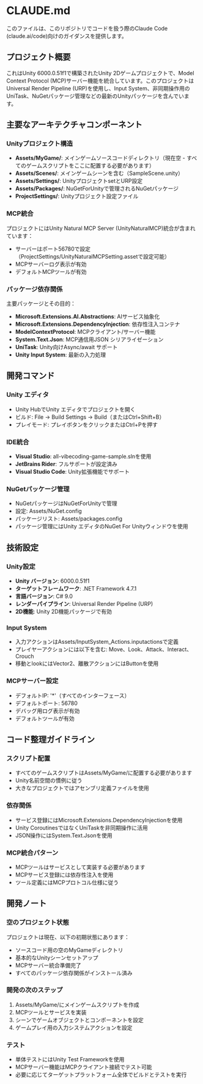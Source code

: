 # CLAUDE.md

このファイルは、このリポジトリでコードを扱う際のClaude Code (claude.ai/code)向けのガイダンスを提供します。

## プロジェクト概要

これはUnity 6000.0.51f1で構築されたUnity 2Dゲームプロジェクトで、Model Context Protocol (MCP)サーバー機能を統合しています。このプロジェクトはUniversal Render Pipeline (URP)を使用し、Input System、非同期操作用のUniTask、NuGetパッケージ管理などの最新のUnityパッケージを含んでいます。

## 主要なアーキテクチャコンポーネント

### Unityプロジェクト構造
- **Assets/MyGame/**: メインゲームソースコードディレクトリ（現在空 - すべてのゲームスクリプトをここに配置する必要があります）
- **Assets/Scenes/**: メインゲームシーンを含む（SampleScene.unity）
- **Assets/Settings/**: UnityプロジェクトsetとURP設定
- **Assets/Packages/**: NuGetForUnityで管理されるNuGetパッケージ
- **ProjectSettings/**: Unityプロジェクト設定ファイル

### MCP統合
プロジェクトにはUnity Natural MCP Server (UnityNaturalMCP)統合が含まれています：
- サーバーはポート56780で設定（ProjectSettings/UnityNaturalMCPSetting.assetで設定可能）
- MCPサーバーログ表示が有効
- デフォルトMCPツールが有効

### パッケージ依存関係
主要パッケージとその目的：
- **Microsoft.Extensions.AI.Abstractions**: AIサービス抽象化
- **Microsoft.Extensions.DependencyInjection**: 依存性注入コンテナ
- **ModelContextProtocol**: MCPクライアント/サーバー機能
- **System.Text.Json**: MCP通信用JSON シリアライゼーション
- **UniTask**: Unity向けAsync/await サポート
- **Unity Input System**: 最新の入力処理

## 開発コマンド

### Unity エディタ
- Unity HubでUnity エディタでプロジェクトを開く
- ビルド: File → Build Settings → Build（またはCtrl+Shift+B）
- プレイモード: プレイボタンをクリックまたはCtrl+Pを押す

### IDE統合
- **Visual Studio**: all-vibecoding-game-sample.slnを使用
- **JetBrains Rider**: フルサポートが設定済み
- **Visual Studio Code**: Unity拡張機能でサポート

### NuGetパッケージ管理
- NuGetパッケージはNuGetForUnityで管理
- 設定: Assets/NuGet.config
- パッケージリスト: Assets/packages.config
- パッケージ管理にはUnity エディタのNuGet For Unityウィンドウを使用

## 技術設定

### Unity設定
- **Unity バージョン**: 6000.0.51f1
- **ターゲットフレームワーク**: .NET Framework 4.7.1
- **言語バージョン**: C# 9.0
- **レンダーパイプライン**: Universal Render Pipeline (URP)
- **2D機能**: Unity 2D機能パッケージで有効

### Input System
- 入力アクションはAssets/InputSystem_Actions.inputactionsで定義
- プレイヤーアクションには以下を含む: Move、Look、Attack、Interact、Crouch
- 移動とlookにはVector2、離散アクションにはButtonを使用

### MCPサーバー設定
- デフォルトIP: '*'（すべてのインターフェース）
- デフォルトポート: 56780
- デバッグ用ログ表示が有効
- デフォルトツールが有効

## コード整理ガイドライン

### スクリプト配置
- すべてのゲームスクリプトはAssets/MyGame/に配置する必要があります
- Unity名前空間の慣例に従う
- 大きなプロジェクトではアセンブリ定義ファイルを使用

### 依存関係
- サービス登録にはMicrosoft.Extensions.DependencyInjectionを使用
- Unity CoroutinesではなくUniTaskを非同期操作に活用
- JSON操作にはSystem.Text.Jsonを使用

### MCP統合パターン
- MCPツールはサービスとして実装する必要があります
- MCPサービス登録には依存性注入を使用
- ツール定義にはMCPプロトコル仕様に従う

## 開発ノート

### 空のプロジェクト状態
プロジェクトは現在、以下の初期状態にあります：
- ソースコード用の空のMyGameディレクトリ
- 基本的なUnityシーンセットアップ
- MCPサーバー統合準備完了
- すべてのパッケージ依存関係がインストール済み

### 開発の次のステップ
1. Assets/MyGame/にメインゲームスクリプトを作成
2. MCPツールとサービスを実装
3. シーンでゲームオブジェクトとコンポーネントを設定
4. ゲームプレイ用の入力システムアクションを設定

### テスト
- 単体テストにはUnity Test Frameworkを使用
- MCPサーバー機能はMCPクライアント接続でテスト可能
- 必要に応じてターゲットプラットフォーム全体でビルドとテストを実行